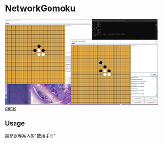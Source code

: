 # NetworkGomoku
![demo](https://github.com/rex0988476/NetworkGomoku/blob/main/README/demo.png)   
[demo](https://youtu.be/mrbMHHUc5TM "demo")
## Usage
請參照專案內的"使用手冊"
